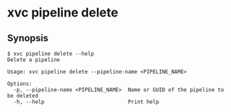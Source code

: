 # xvc pipeline delete

## Synopsis

```console
$ xvc pipeline delete --help
Delete a pipeline

Usage: xvc pipeline delete --pipeline-name <PIPELINE_NAME>

Options:
  -p, --pipeline-name <PIPELINE_NAME>  Name or GUID of the pipeline to be deleted
  -h, --help                           Print help

```
